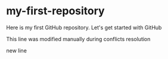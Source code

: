 # my-first-repository
Here is my first GitHub repository. Let's get started with GitHub

This line was modified manually during conflicts resolution

new line